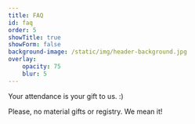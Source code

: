 ```yaml
---
title: FAQ
id: faq
order: 5
showTitle: true
showForm: false
background-image: /static/img/header-background.jpg
overlay:
    opacity: 75
    blur: 5
---
```

Your attendance is your gift to us. :)

Please, no material gifts or registry. We mean it!
